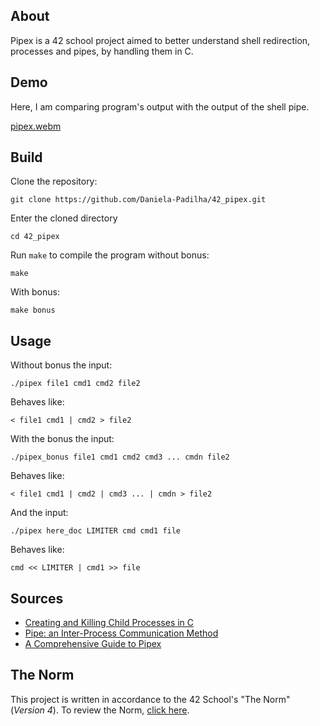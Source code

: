 ## About

Pipex is a 42 school project aimed to better understand shell redirection, processes and pipes, by handling them in C.

## Demo
Here, I am comparing program's output with the output of the shell pipe.

[pipex.webm](https://github.com/user-attachments/assets/22aeb8e3-878a-4c60-ad45-bc54422f252a)

## Build

Clone the repository:
```shell
git clone https://github.com/Daniela-Padilha/42_pipex.git
```
Enter the cloned directory
```shell
cd 42_pipex
```
Run `make` to compile the program without bonus:
```shell
make
```
With bonus:
```shell
make bonus
```

## Usage

Without bonus the input:
```shell
./pipex file1 cmd1 cmd2 file2
```
Behaves like:
```shell
< file1 cmd1 | cmd2 > file2
```
With the bonus the input:
```shell
./pipex_bonus file1 cmd1 cmd2 cmd3 ... cmdn file2
```
Behaves like:
```shell
< file1 cmd1 | cmd2 | cmd3 ... | cmdn > file2
```
And the input:
```shell
./pipex here_doc LIMITER cmd cmd1 file
```
Behaves like:
```shell
cmd << LIMITER | cmd1 >> file
```

## Sources

* [Creating and Killing Child Processes in C](https://www.codequoi.com/en/creating-and-killing-child-processes-in-c/)
* [Pipe: an Inter-Process Communication Method](https://www.codequoi.com/en/pipe-an-inter-process-communication-method/)
* [A Comprehensive Guide to Pipex](https://reactive.so/post/42-a-comprehensive-guide-to-pipex/)

## The Norm

This project is written in accordance to the 42 School's "The Norm" (_Version 4_). To review the Norm, [click here](https://github.com/42School/norminette/blob/master/pdf/en.norm.pdf).
